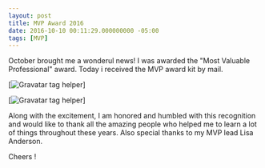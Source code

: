 ```yaml
---
layout: post
title: MVP Award 2016
date: 2016-10-10 00:11:29.000000000 -05:00 
tags: [MVP]
---
```



October brought me a wonderul news! I was awarded the "Most Valuable Professional" award. Today i received the MVP award kit by mail.

[![Gravatar tag helper][2]]

  [2]: http://techiesweb.net/assets/MVP_Award.jpg

[![Gravatar tag helper][3]]

  [3]: http://techiesweb.net/assets/MVP_Award_Momento.jpg

Along with the excitement, I am honored and humbled with this recognition and would like to thank all the amazing people who helped me to learn a lot of things throughout these years. Also special thanks to my MVP lead Lisa Anderson.

    
Cheers ! 